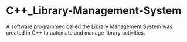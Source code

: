 # C++_Library-Management-System
A software programmed called the Library Management System was created in C++ to automate and manage library activities.

